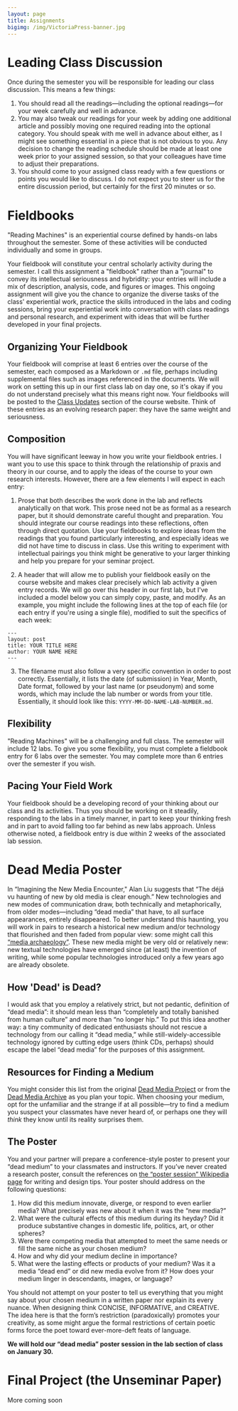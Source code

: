 ```yaml
---
layout: page
title: Assignments
bigimg: /img/VictoriaPress-banner.jpg
---
```


# Leading Class Discussion

Once during the semester you will be responsible for leading our class discussion. This means a few things:

1. You should read all the readings—including the optional readings—for your week carefully and well in advance.
2. You may also tweak our readings for your week by adding one additional article and possibly moving one required reading into the optional category. You should speak with me well in advance about either, as I might see something essential in a piece that is not obvious to you. Any decision to change the reading schedule should be made at least one week prior to your assigned session, so that your colleagues have time to adjust their preparations.
3. You should come to your assigned class ready with a few questions or points you would like to discuss. I do not expect you to steer us for the entire discussion period, but certainly for the first 20 minutes or so.

# Fieldbooks

"Reading Machines" is an experiential course defined by hands-on labs throughout the semester. Some of these activities will be conducted individually and some in groups.

Your fieldbook will constitute your central scholarly activity during the semester. I call this assignment a "fieldbook" rather than a "journal" to convey its intellectual seriousness and hybridity: your entries will include a mix of description, analysis, code, and figures or images. This ongoing assignment will give you the chance to organize the diverse tasks of the class' experiential work, practice the skills introduced in the labs and coding sessions, bring your experiential work into conversation with class readings and personal research, and experiment with ideas that will be further developed in your final projects. 

## Organizing Your Fieldbook

Your fieldbook will comprise at least 6 entries over the course of the semester, each composed as a Markdown or `.md` file, perhaps including supplemental files such as images referenced in the documents. We will work on setting this up in our first class lab on day one, so it's okay if you do not understand precisely what this means right now. Your fieldbooks will be posted to the [Class Updates](/updates/) section of the course website. Think of these entries as an evolving research paper: they have the same weight and seriousness. 

## Composition

You will have significant leeway in how you write your fieldbook entries. I want you to use this space to think through the relationship of praxis and theory in our course, and to apply the ideas of the course to your own research interests. However, there are a few elements I will expect in each entry:

1. Prose that both describes the work done in the lab and reflects analytically on that work. This prose need not be as formal as a research paper, but it should demonstrate careful thought and preparation. You should integrate our course readings into these reflections, often through direct quotation. Use your fieldbooks to explore ideas from the readings that you found particularly interesting, and especially ideas we did not have time to discuss in class. Use this writing to experiment with intellectual pairings you think might be generative to your larger thinking and help you prepare for your seminar project.

2. A header that will allow me to publish your fieldbook easily on the course website and makes clear precisely which lab activity a given entry records. We will go over this header in our first lab, but I've included a model below you can simply copy, paste, and modify. As an example, you might include the following lines at the top of each file (or each entry if you're using a single file), modified to suit the specifics of each week:

``` 
---
layout: post
title: YOUR TITLE HERE
author: YOUR NAME HERE
---
```

3. The filename must also follow a very specific convention in order to post correctly. Essentially, it lists the date (of submission) in Year, Month, Date format, followed by your last name (or pseudonym) and some words, which may include the lab number or words from your title. Essentially, it should look like this: `YYYY-MM-DD-NAME-LAB-NUMBER.md`.

## Flexibility

"Reading Machines" will be a challenging and full class. The semester will include 12 labs. To give you some flexibility, you must complete a fieldbook entry for 6 labs over the semester. You may complete more than 6 entries over the semester if you wish.

## Pacing Your Field Work

Your fieldbook should be a developing record of your thinking about our class and its activities. Thus you should be working on it steadily, responding to the labs in a timely manner, in part to keep your thinking fresh and in part to avoid falling too far behind as new labs approach. Unless otherwise noted, a fieldbook entry is due within 2 weeks of the associated lab session. 

# Dead Media Poster

In “Imagining the New Media Encounter," Alan Liu suggests that “The déjá vu haunting of new by old media is clear enough.” New technologies and new modes of communication draw, both technically and metaphorically, from older modes—including “dead media” that have, to all surface appearances, entirely disappeared. To better understand this haunting, you will work in pairs to research a historical new medium and/or technology that flourished and then faded from popular view: some might call this [“media archaeology”](http://mediaarchaeologylab.com/). These new media might be very old or relatively new: new textual technologies have emerged since (at least) the invention of writing, while some popular technologies introduced only a few years ago are already obsolete. 

## How 'Dead' is Dead?

I would ask that you employ a relatively strict, but not pedantic, definition of “dead media”: it should mean less than “completely and totally banished from human culture” and more than “no longer hip.” To put this idea another way: a tiny community of dedicated enthusiasts should not rescue a technology from our calling it “dead media,” while still-widely-accessible technology ignored by cutting edge users (think CDs, perhaps) should escape the label “dead media” for the purposes of this assignment. 

## Resources for Finding a Medium

You might consider this list from the original [Dead Media Project](http://www.deadmedia.org/notes/index-numeric.html) or from the [Dead Media Archive](http://cultureandcommunication.org/deadmedia/index.php/Main_Page) as you plan your topic. When choosing your medium, opt for the unfamiliar and the strange if at all possible—try to find a medium you suspect your classmates have never heard of, or perhaps one they will *think* they know until its reality surprises them.

## The Poster

You and your partner will prepare a conference-style poster to present your “dead medium” to your classmates and instructors. If you’ve never created a research poster, consult the references on [the “poster session” Wikipedia page](http://en.wikipedia.org/wiki/Poster_session) for writing and design tips. Your poster should address on the following questions:

1. How did this medium innovate, diverge, or respond to even earlier media? What precisely was new about it when it was the “new media?”
2. What were the cultural effects of this medium during its heyday? Did it produce substantive changes in domestic life, politics, art, or other spheres?
3. Were there competing media that attempted to meet the same needs or fill the same niche as your chosen medium?
4. How and why did your medium decline in importance?
5. What were the lasting effects or products of your medium? Was it a media “dead end” or did new media evolve from it? How does your medium linger in descendants, images, or language?

You should not attempt on your poster to tell us everything that you might say about your chosen medium in a written paper nor explain its every nuance. When designing think CONCISE, INFORMATIVE, and CREATIVE. The idea here is that the form’s restriction (paradoxically) promotes your creativity, as some might argue the formal restrictions of certain poetic forms force the poet toward ever-more-deft feats of language.

**We will hold our “dead media” poster session in the lab section of class on January 30.**

# Final Project (the Unseminar Paper)

More coming soon